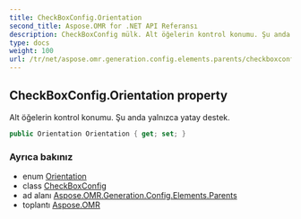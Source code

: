 ```yaml
---
title: CheckBoxConfig.Orientation
second_title: Aspose.OMR for .NET API Referansı
description: CheckBoxConfig mülk. Alt öğelerin kontrol konumu. Şu anda yalnızca yatay destek.
type: docs
weight: 100
url: /tr/net/aspose.omr.generation.config.elements.parents/checkboxconfig/orientation/
---
```

## CheckBoxConfig.Orientation property

Alt öğelerin kontrol konumu. Şu anda yalnızca yatay destek.

```csharp
public Orientation Orientation { get; set; }
```

### Ayrıca bakınız

* enum [Orientation](../../../aspose.omr.generation/orientation/)
* class [CheckBoxConfig](../)
* ad alanı [Aspose.OMR.Generation.Config.Elements.Parents](../../checkboxconfig/)
* toplantı [Aspose.OMR](../../../)


